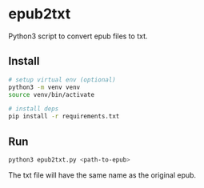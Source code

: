 # epub2txt

Python3 script to convert epub files to txt.


## Install

```sh
# setup virtual env (optional)
python3 -m venv venv
source venv/bin/activate

# install deps
pip install -r requirements.txt
```

## Run
```sh
python3 epub2txt.py <path-to-epub>
```

The txt file will have the same name as the original epub.
